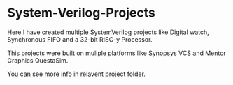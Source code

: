 # System-Verilog-Projects

Here I have created multiple SystemVerilog projects like Digital watch, Synchronous FIFO and a 32-bit RISC-y Processor.

This projects were built on muliple platforms like Synopsys VCS and Mentor Graphics QuestaSim.

You can see more info in relavent project folder.
